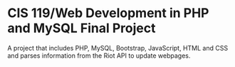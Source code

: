 # CIS 119/Web Development in PHP and MySQL Final Project
A project that includes PHP, MySQL, Bootstrap, JavaScript, HTML and CSS and parses information from the Riot API to update webpages.
